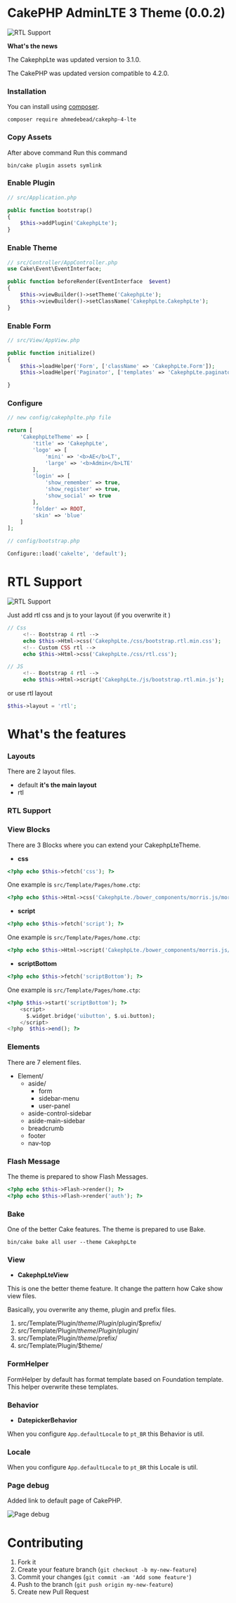 # CakePHP AdminLTE 3 Theme (0.0.2)

![RTL Support](https://github.com/ahmed3bead/cakephp-4-lte/blob/main/webroot/theme-images/ltr.png?raw=true)


**What's the news**

The CakephpLte was updated version to 3.1.0.

The CakePHP was updated version compatible to 4.2.0.


### Installation

You can install using [composer](http://getcomposer.org).

```
composer require ahmedebead/cakephp-4-lte
```
### Copy Assets

After above command Run this command


```
bin/cake plugin assets symlink
```


### Enable Plugin

```php
// src/Application.php

public function bootstrap()
{
    $this->addPlugin('CakephpLte');
}
```

### Enable Theme

```php
// src/Controller/AppController.php
use Cake\Event\EventInterface;

public function beforeRender(EventInterface  $event)
{
    $this->viewBuilder()->setTheme('CakephpLte');
    $this->viewBuilder()->setClassName('CakephpLte.CakephpLte');
}
```

### Enable Form

```php
// src/View/AppView.php

public function initialize()
{
    $this->loadHelper('Form', ['className' => 'CakephpLte.Form']);
    $this->loadHelper('Paginator', ['templates' => 'CakephpLte.paginator-templates']);

}
```




### Configure

```php
// new config/cakephplte.php file

return [
    'CakephpLteTheme' => [
        'title' => 'CakephpLte',
        'logo' => [
            'mini' => '<b>AE</b>LT',
            'large' => '<b>Admin</b>LTE'
        ],
        'login' => [
            'show_remember' => true,
            'show_register' => true,
            'show_social' => true
        ],
        'folder' => ROOT,
        'skin' => 'blue'
    ]
];

// config/bootstrap.php

Configure::load('cakelte', 'default');
```
# RTL Support

![RTL Support](https://github.com/ahmed3bead/cakephp-4-lte/blob/main/webroot/theme-images/rtl.png?raw=true)


Just add rtl css and js to your layout (if you overwrite it )

```php
// Css
     <!-- Bootstrap 4 rtl -->
     echo $this->Html->css('CakephpLte./css/bootstrap.rtl.min.css'); 
     <!-- Custom CSS rtl -->
     echo $this->Html->css('CakephpLte./css/rtl.css'); 

// JS
     <!-- Bootstrap 4 rtl -->
     echo $this->Html->script('CakephpLte./js/bootstrap.rtl.min.js'); 

```

or use rtl layout

```php
$this->layout = 'rtl';

```





# What's the features

### Layouts

There are 2 layout files.


- default **it's the main layout**
- rtl

### RTL Support

### View Blocks

There are 3 Blocks where you can extend your CakephpLteTheme.

- **css**

```php
<?php echo $this->fetch('css'); ?>
```

One example is `src/Template/Pages/home.ctp`:

```php
<?php echo $this->Html->css('CakephpLte./bower_components/morris.js/morris', ['block' => 'css']); ?>
```

- **script**

```php
<?php echo $this->fetch('script'); ?>
```

One example is `src/Template/Pages/home.ctp`:

```php
<?php echo $this->Html->script('CakephpLte./bower_components/morris.js/morris.min', ['block' => 'script']); ?>
```

- **scriptBottom**

```php
<?php echo $this->fetch('scriptBottom'); ?>
```

One example is `src/Template/Pages/home.ctp`:

```php
<?php $this->start('scriptBottom'); ?>
    <script>
      $.widget.bridge('uibutton', $.ui.button);
    </script>
<?php  $this->end(); ?>
```

### Elements

There are 7 element files.

- Element/
    - aside/
        - form
        - sidebar-menu
        - user-panel
    - aside-control-sidebar
    - aside-main-sidebar
    - breadcrumb
    - footer
    - nav-top

### Flash Message

The theme is prepared to show Flash Messages.

```php
<?php echo $this->Flash->render(); ?>
<?php echo $this->Flash->render('auth'); ?>
```

### Bake

One of the better Cake features. The theme is prepared to use Bake. 

```
bin/cake bake all user --theme CakephpLte
```

### View

- **CakephpLteView**

This is one the better theme feature. It change the pattern how Cake show view files.

Basically, you overwrite any theme, plugin and prefix files.

1. src/Template/Plugin/$theme/Plugin/$plugin/$prefix/
2. src/Template/Plugin/$theme/Plugin/$plugin/
3. src/Template/Plugin/$theme/$prefix/
4. src/Template/Plugin/$theme/

### FormHelper

FormHelper by default has format template based on Foundation template. This helper overwrite these templates.

### Behavior

- **DatepickerBehavior**

When you configure `App.defaultLocale` to `pt_BR` this Behavior is util.

### Locale

When you configure `App.defaultLocale` to `pt_BR` this Locale is util.

### Page debug

Added link to default page of CakePHP.

![Page debug](docs/page-debug.png)

# Contributing

1. Fork it
2. Create your feature branch (`git checkout -b my-new-feature`)
3. Commit your changes (`git commit -am 'Add some feature'`)
4. Push to the branch (`git push origin my-new-feature`)
5. Create new Pull Request
